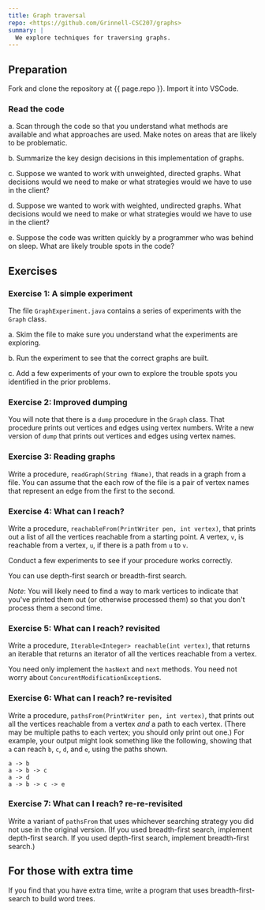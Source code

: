 ```yaml
---
title: Graph traversal
repo: <https://github.com/Grinnell-CSC207/graphs>
summary: |
  We explore techniques for traversing graphs.
---
```

Preparation
-----------

Fork and clone the repository at {{ page.repo }}.  Import it into VSCode.

### Read the code

a. Scan through the code so that you understand what methods are available and what approaches are used.  Make notes on areas that are likely to be problematic.

b. Summarize the key design decisions in this implementation of graphs.

c. Suppose we wanted to work with unweighted, directed graphs.  What decisions would we need to make or what strategies would we have to use in the client?

d. Suppose we wanted to work with weighted, undirected graphs.  What decisions would we need to make or what strategies would we have to use in the client?

e. Suppose the code was written quickly by a programmer who was behind on sleep.  What are likely trouble spots in the code?

Exercises
---------

### Exercise 1: A simple experiment

The file `GraphExperiment.java` contains a series of experiments with the `Graph` class.

a. Skim the file to make sure you understand what the experiments are exploring.

b. Run the experiment to see that the correct graphs are built.

c. Add a few experiments of your own to explore the trouble spots you identified in the prior problems.

### Exercise 2: Improved dumping

You will note that there is a `dump` procedure in the `Graph` class.  That procedure prints out vertices and edges using vertex numbers.  Write a new version of `dump` that prints out vertices and edges using vertex names.

### Exercise 3: Reading graphs

Write a procedure, `readGraph(String fName)`, that reads in a graph from a file.  You can assume that the each row of the file is a pair of vertex names that represent an edge from the first to the second.

### Exercise 4: What can I reach?

Write a procedure, `reachableFrom(PrintWriter pen, int vertex)`, that prints out a list of all the vertices reachable from a starting point.  A vertex, `v`, is reachable from a vertex, `u`, if there is a path from `u` to `v`.  

Conduct a few experiments to see if your procedure works correctly.

You can use depth-first search or breadth-first search.

*Note*: You will likely need to find a way to mark vertices to indicate that you've printed them out (or otherwise processed them) so that you don't process them a second time.

### Exercise 5: What can I reach? revisited

Write a procedure, `Iterable<Integer> reachable(int vertex)`, that returns an iterable that returns an iterator of all the vertices reachable from a vertex.

You need only implement the `hasNext` and `next` methods.  You need not worry about `ConcurentModificationException`s.

### Exercise 6: What can I reach? re-revisited

Write a procedure, `pathsFrom(PrintWriter pen, int vertex)`, that prints out all the vertices reachable from a vertex *and* a path to each vertex.  (There may be multiple paths to each vertex; you should only print out one.)  For example, your output might look something like the following, showing that `a` can reach `b`, `c`, `d`, and `e`, using the paths shown.

```text
a -> b
a -> b -> c
a -> d
a -> b -> c -> e
```

### Exercise 7: What can I reach? re-re-revisited

Write a variant of `pathsFrom` that uses whichever searching strategy you did not use in the original version.  (If you used breadth-first search, implement depth-first search.  If you used depth-first search, implement breadth-first search.)

For those with extra time
-------------------------

If you find that you have extra time, write a program that uses breadth-first-search to build word trees.
